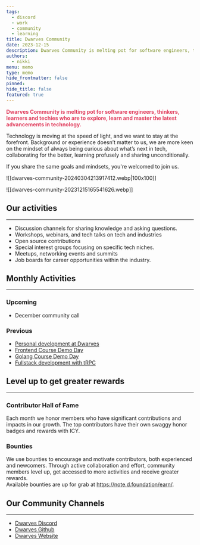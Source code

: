 ```yaml
---
tags:
  - discord
  - work
  - community
  - learning
title: Dwarves Community
date: 2023-12-15
description: Dwarves Community is melting pot for software engineers, thinkers, learners and techies who are to explore, learn and master the latest advancements in technology.
authors:
  - nikki
menu: memo
type: memo
hide_frontmatter: false
pinned: 
hide_title: false
featured: true
---
```

<span style="color: #E13F5E; font-weight: bold;">Dwarves Community is melting pot for software engineers, thinkers, learners and techies who are to explore, learn and master the latest advancements in technology.</span>

Technology is moving at the speed of light, and we want to stay at the forefront. Background or experience doesn’t matter to us, we are more keen on the mindset of always being curious about what’s next in tech, collaborating for the better, learning profusely and sharing unconditionally.

If you share the same goals and mindsets, you're welcomed to join us.

![[dwarves-community-20240304213917412.webp|100x100]]

![[dwarves-community-20231215165541626.webp]]

## Our activities
---
- Discussion channels for sharing knowledge and asking questions.  
- Workshops, webinars, and tech talks on tech and industries  
- Open source contributions  
- Special interest groups focusing on specific tech niches.  
- Meetups, networking events and summits  
- Job boards for career opportunities within the industry.

## Monthly Activities
---
<!-- col-2 #1 -->

### Upcoming
- December community call

### Previous
- [Personal development at Dwarves](https://www.youtube.com/live/Dxya8IJxooM?si=ADjc_kmoZiNQjILn)
- [Frontend Course Demo Day](https://www.youtube.com/live/xlBAODjOQWU?si=usNXiSOd9_DM3r1F)
- [Golang Course Demo Day](https://www.youtube.com/live/ycaTh1O-rME?si=oYihUenCTMvmeghO)
- [Fullstack development with tRPC](https://www.youtube.com/live/r2X6cuNATrw?si=NkCwPZIvPcPAOlEl)

<!-- /col-2 #1 -->

## Level up to get greater rewards
---
<!-- col-2 #2 -->

### Contributor Hall of Fame
Each month we honor members who have significant contributions and impacts in our growth. The top contributors have their own swaggy honor badges and rewards with ICY.

### Bounties
We use bounties to encourage and motivate contributors, both experienced and newcomers. Through active collaboration and effort, community members level up, get accessed to more activities and receive greater rewards.  
Available bounties are up for grab at https://note.d.foundation/earn/.

<!-- /col-2 #2 -->

## Our Community Channels
---
- [Dwarves Discord](https://discord.com/invite/dwarvesv)
- [Dwarves Github](https://github.com/dwarvesf?fbclid=IwAR0ZKArcsGvIEJgTc6g-JytLb2URQknU7U3L56n597tKJZT3nQAYlDx0e8k)
- [Dwarves Website](https://d.foundation/)